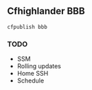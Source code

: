 ## Cfhighlander BBB ###

```
cfpublish bbb
```

### TODO

- SSM
- Rolling updates
- Home SSH
- Schedule
